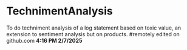 # TechnimentAnalysis
To do techniment analysis of a log statement based on toxic value, an extension to sentiment analysis but on products.
#remotely edited on github.com **4:16 PM 2/7/2025**
